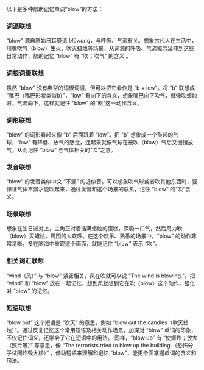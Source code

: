 以下是多种帮助记忆单词“blow”的方法：

### 词源联想
“blow” 源自原始日耳曼语 *blēwaną*，与呼吸、气流有关。想象古代人在生活中，用嘴吹气（blow）生火、吹灭蜡烛等场景，从词源的呼吸、气流概念延伸到这些日常动作，帮助记忆 “blow” 有 “吹；吹气” 的含义 。

### 词根词缀联想
虽然 “blow” 没有典型的词根词缀，但可以把它看作是 “b + low”。将 “b” 联想成 “嘴巴（嘴巴形状类似b）”，“low” 有向下的含义，想象嘴巴向下吹气，就像吹蜡烛时，气流向下，这样就记住 “blow” 的“吹”这一动作含义。 

### 词形联想
“blow” 的词形看起来像 “b” 后面跟着 “low”。把 “b” 想象成一个鼓起的气球，“low” 有降低、放气的感觉，连起来就像气球在被吹（blow）气后又慢慢放气，从而记住 “blow” 与气体相关的“吹”之意。 

### 发音联想
“blow” 的发音类似中文 “不漏” 的近似音。可以想象吹气球或者吹其他东西时，要保证气体不漏才能吹起来，通过发音和这个场景的联系，记住 “blow” 的“吹”含义。 

### 场景联想
想象在生日派对上，主角正对着插满蜡烛的蛋糕，深吸一口气，然后用力吹（blow）灭蜡烛，周围的人欢呼。在这个欢乐、熟悉的场景中，“blow” 的动作非常清晰，多在脑海中重现这个画面，就能记住 “blow” 表示 “吹”。 

### 相关词汇联想
“wind（风）” 与 “blow” 紧密相关，风在吹就可以说 “The wind is blowing.”。把 “wind” 和 “blow” 放在一起记忆，想到风就想到它在吹（blow）这个动作，强化对 “blow” 的记忆。 

### 短语联想
“blow out” 这个短语是 “吹灭” 的意思，例如 “blow out the candles（吹灭蜡烛）”。通过反复记忆这个常用短语及相关动作场景，加深对 “blow” 单词的印象，不仅记住词义，还学会了它在短语中的用法。 同样，“blow up” 有 “使爆炸；放大（照片等）” 等意思，像 “The terrorists tried to blow up the building.（恐怖分子试图炸毁大楼）” ，借助短语来理解和记忆 “blow”，能更全面掌握单词的含义和用法。 